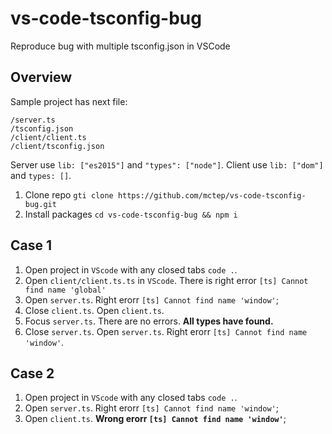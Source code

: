 # vs-code-tsconfig-bug
Reproduce bug with multiple tsconfig.json in VSCode

## Overview

Sample project has next file:

```
/server.ts
/tsconfig.json
/client/client.ts
/client/tsconfig.json
```

Server use `lib: ["es2015"]` and `"types": ["node"]`.
Client use `lib: ["dom"]` and `types: []`.

1) Clone repo `gti clone https://github.com/mctep/vs-code-tsconfig-bug.git`
2) Install packages `cd vs-code-tsconfig-bug && npm i`

## Case 1

1) Open project in `VScode` with any closed tabs `code .`.
2) Open `client/client.ts.ts` in `VScode`. There is right error `[ts] Cannot find name 'global'`
3) Open `server.ts`. Right erorr `[ts] Cannot find name 'window'`;
4) Close `client.ts`. Open `client.ts`.
6) Focus `server.ts`. There are no errors. **All types have found.**
7) Close `server.ts`. Open `server.ts`. Right erorr `[ts] Cannot find name 'window'`.

## Case 2

1) Open project in `VScode` with any closed tabs `code .`.
2) Open `server.ts`. Right erorr `[ts] Cannot find name 'window'`;
3) Open `client.ts`. **Wrong erorr `[ts] Cannot find name 'window'`**;
